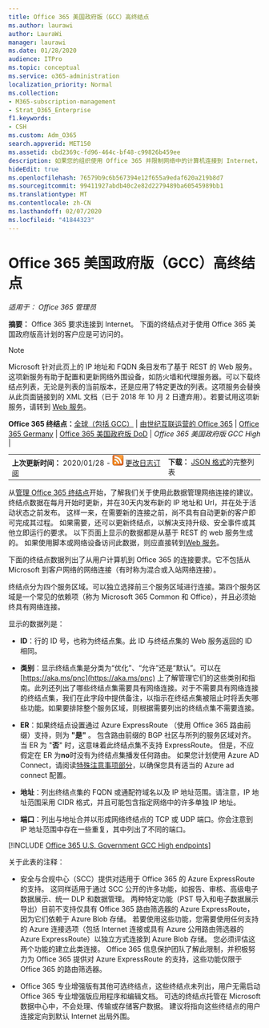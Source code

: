 ```yaml
---
title: Office 365 美国政府版（GCC）高终结点
ms.author: laurawi
author: LauraWi
manager: laurawi
ms.date: 01/28/2020
audience: ITPro
ms.topic: conceptual
ms.service: o365-administration
localization_priority: Normal
ms.collection:
- M365-subscription-management
- Strat_O365_Enterprise
f1.keywords:
- CSH
ms.custom: Adm_O365
search.appverid: MET150
ms.assetid: cbd2369c-fd96-464c-bf48-c99826b459ee
description: 如果您的组织使用 Office 365 并限制网络中的计算机连接到 Internet，则在下面将找到应包含在出站允许列表中的终结点（Fqdn、端口、Url、IPv4 和 IPv6 地址范围），以确保您的计算机可以成功使用 Office 365。
hideEdit: true
ms.openlocfilehash: 76579b9c6b567394e12f655a9edaf620a219b8d7
ms.sourcegitcommit: 99411927abdb40c2e82d2279489ba60545989bb1
ms.translationtype: MT
ms.contentlocale: zh-CN
ms.lasthandoff: 02/07/2020
ms.locfileid: "41844323"
---
```

# <a name="office-365-us-government-gcc-high-endpoints"></a>Office 365 美国政府版（GCC）高终结点

 *适用于： Office 365 管理员*

**摘要：** Office 365 要求连接到 Internet。 下面的终结点对于使用 Office 365 美国政府版高计划的客户应是可访问的。
  
> [!NOTE]
> Microsoft 针对此页上的 IP 地址和 FQDN 条目发布了基于 REST 的 Web 服务。这项新服务有助于配置和更新网络外围设备，如防火墙和代理服务器。可以下载终结点列表，无论是列表的当前版本，还是应用了特定更改的列表。这项服务会替换从此页面链接到的 XML 文档（已于 2018 年 10 月 2 日遭弃用）。若要试用这项新服务，请转到 [Web 服务](office-365-ip-web-service.md)。
  
 **Office 365 终结点：**[全球（包括 GCC）](urls-and-ip-address-ranges.md) | [由世纪互联运营的 Office 365](urls-and-ip-address-ranges-21vianet.md)  | [Office 365 Germany](office-365-germany-endpoints.md)  | [Office 365 美国政府版 DoD](office-365-u-s-government-dod-endpoints.md) | *Office 365 美国政府版 GCC High* |
  
|||
|:-----|:-----|
|**上次更新时间：** 2020/01/28 - ![RSS](media/5dc6bb29-25db-4f44-9580-77c735492c4b.png) [更改日志订阅](https://endpoints.office.com/version/USGOVGCCHigh?allversions=true&format=rss&clientrequestid=b10c5ed1-bad1-445f-b386-b919946339a7) <br/> |**下载：** [JSON 格式](https://endpoints.office.com/endpoints/USGOVGCCHigh?clientrequestid=b10c5ed1-bad1-445f-b386-b919946339a7)的完整列表 <br/> |
   
 从[管理 Office 365 终结点](managing-office-365-endpoints.md)开始，了解我们关于使用此数据管理网络连接的建议。 终结点数据在每月开始时更新，并在30天内发布新的 IP 地址和 Url，并在处于活动状态之前发布。 这样一来，在需要新的连接之前，尚不具有自动更新的客户即可完成其过程。 如果需要，还可以更新终结点，以解决支持升级、安全事件或其他立即运行的要求。 以下页面上显示的数据都是从基于 REST 的 web 服务生成的。 如果使用脚本或网络设备访问此数据，则应直接转到[Web 服务](office-365-ip-web-service.md)。

下面的终结点数据列出了从用户计算机到 Office 365 的连接要求。它不包括从 Microsoft 到客户网络的网络连接（有时称为混合或入站网络连接）。

终结点分为四个服务区域。可以独立选择前三个服务区域进行连接。第四个服务区域是一个常见的依赖项（称为 Microsoft 365 Common 和 Office），并且必须始终具有网络连接。

显示的数据列是：

- **ID**：行的 ID 号，也称为终结点集。此 ID 与终结点集的 Web 服务返回的 ID 相同。

- **类别**：显示终结点集是分类为“优化”、“允许”还是“默认”。可以在 [https://aka.ms/pnc](https://aka.ms/pnc) 上了解管理它们的这些类别和指南。此列还列出了哪些终结点集需要具有网络连接。对于不需要具有网络连接的终结点集，我们在此字段中提供备注，以指示在终结点集被阻止时将丢失哪些功能。如果要排除整个服务区域，则根据需要列出的终结点集不需要连接。

- **ER**：如果终结点设置通过 Azure ExpressRoute （使用 Office 365 路由前缀）支持，则为 **"是"** 。 包含路由前缀的 BGP 社区与所列的服务区域对齐。 当 ER 为 "**否**" 时，这意味着此终结点集不支持 ExpressRoute。 但是，不应假定在 ER 为**no**时没有为终结点集播发任何路由。 如果您计划使用 Azure AD Connect，请阅读[特殊注意事项部分](https://docs.microsoft.com/azure/active-directory/hybrid/reference-connect-instances#microsoft-azure-government)，以确保您具有适当的 Azure ad connect 配置。

- **地址**：列出终结点集的 FQDN 或通配符域名以及 IP 地址范围。请注意，IP 地址范围采用 CIDR 格式，并且可能包含指定网络中的许多单独 IP 地址。
 
- **端口**：列出与地址合并以形成网络终结点的 TCP 或 UDP 端口。你会注意到 IP 地址范围中存在一些重复，其中列出了不同的端口。
 
[!INCLUDE [Office 365 U.S. Government GCC High endpoints](./includes/office-365-u.s.-government-gcc-high-endpoints.md)]

关于此表的注释：

- 安全与合规中心（SCC）提供对适用于 Office 365 的 Azure ExpressRoute 的支持。 这同样适用于通过 SCC 公开的许多功能，如报告、审核、高级电子数据展示、统一 DLP 和数据管理。 两种特定功能（PST 导入和电子数据展示导出）目前不支持仅具有 Office 365 路由筛选器的 Azure ExpressRoute，因为它们依赖于 Azure Blob 存储。 若要使用这些功能，您需要使用任何支持的 Azure 连接选项（包括 Internet 连接或具有 Azure 公用路由筛选器的 Azure ExpressRoute）以独立方式连接到 Azure Blob 存储。 您必须评估这两个功能的建立此类连接。 Office 365 信息保护团队了解此限制，并积极努力为 Office 365 提供对 Azure ExpressRoute 的支持，这些功能仅限于 Office 365 的路由筛选器。

- Office 365 专业增强版有其他可选终结点，这些终结点未列出，用户无需启动 Office 365 专业增强版应用程序和编辑文档。 可选的终结点托管在 Microsoft 数据中心中，不会处理、传输或存储客户数据。 建议将指向这些终结点的用户连接定向到默认 Internet 出局外围。

